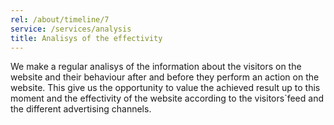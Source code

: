 ```yaml
---
rel: /about/timeline/7
service: /services/analysis
title: Analisys of the effectivity
---
```

We make a regular analisys of the information about the visitors on the website and their behaviour after and before they perform an action on the website. This give us the opportunity to value the achieved result up to this moment and the effectivity of the website according to the visitors`feed and the different advertising channels.